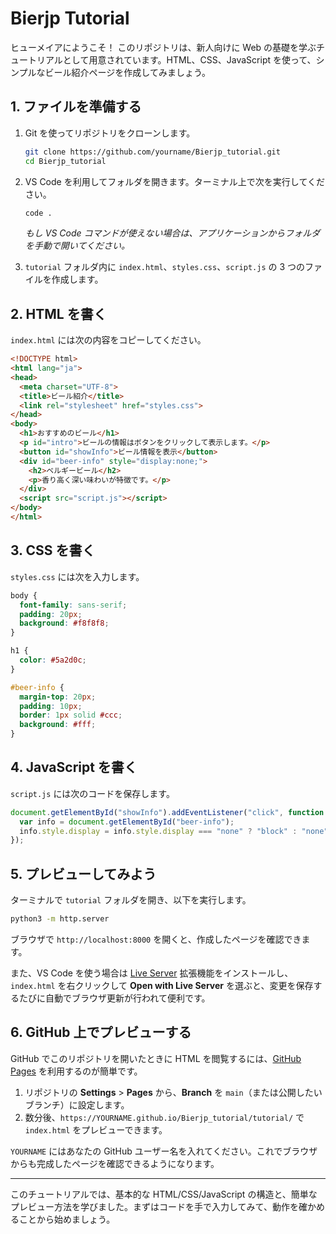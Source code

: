 # Bierjp Tutorial

ヒューメイアにようこそ！ このリポジトリは、新人向けに Web の基礎を学ぶチュートリアルとして用意されています。HTML、CSS、JavaScript を使って、シンプルなビール紹介ページを作成してみましょう。

## 1. ファイルを準備する

1. Git を使ってリポジトリをクローンします。

   ```bash
   git clone https://github.com/yourname/Bierjp_tutorial.git
   cd Bierjp_tutorial
   ```

2. VS Code を利用してフォルダを開きます。ターミナル上で次を実行してください。

   ```bash
   code .
   ```

   *もし VS Code コマンドが使えない場合は、アプリケーションからフォルダを手動で開いてください。*

3. `tutorial` フォルダ内に `index.html`、`styles.css`、`script.js` の 3 つのファイルを作成します。

## 2. HTML を書く

`index.html` には次の内容をコピーしてください。

```html
<!DOCTYPE html>
<html lang="ja">
<head>
  <meta charset="UTF-8">
  <title>ビール紹介</title>
  <link rel="stylesheet" href="styles.css">
</head>
<body>
  <h1>おすすめのビール</h1>
  <p id="intro">ビールの情報はボタンをクリックして表示します。</p>
  <button id="showInfo">ビール情報を表示</button>
  <div id="beer-info" style="display:none;">
    <h2>ベルギービール</h2>
    <p>香り高く深い味わいが特徴です。</p>
  </div>
  <script src="script.js"></script>
</body>
</html>
```

## 3. CSS を書く

`styles.css` には次を入力します。

```css
body {
  font-family: sans-serif;
  padding: 20px;
  background: #f8f8f8;
}

h1 {
  color: #5a2d0c;
}

#beer-info {
  margin-top: 20px;
  padding: 10px;
  border: 1px solid #ccc;
  background: #fff;
}
```

## 4. JavaScript を書く

`script.js` には次のコードを保存します。

```javascript
document.getElementById("showInfo").addEventListener("click", function () {
  var info = document.getElementById("beer-info");
  info.style.display = info.style.display === "none" ? "block" : "none";
});
```

## 5. プレビューしてみよう

ターミナルで `tutorial` フォルダを開き、以下を実行します。

```bash
python3 -m http.server
```

ブラウザで `http://localhost:8000` を開くと、作成したページを確認できます。

また、VS Code を使う場合は [Live Server](https://marketplace.visualstudio.com/items?itemName=ritwickdey.LiveServer) 拡張機能をインストールし、`index.html` を右クリックして **Open with Live Server** を選ぶと、変更を保存するたびに自動でブラウザ更新が行われて便利です。

## 6. GitHub 上でプレビューする

GitHub でこのリポジトリを開いたときに HTML を閲覧するには、[GitHub Pages](https://docs.github.com/ja/pages/getting-started-with-github-pages) を利用するのが簡単です。

1. リポジトリの **Settings** > **Pages** から、**Branch** を `main`（または公開したいブランチ）に設定します。
2. 数分後、`https://YOURNAME.github.io/Bierjp_tutorial/tutorial/` で `index.html` をプレビューできます。

`YOURNAME` にはあなたの GitHub ユーザー名を入れてください。これでブラウザからも完成したページを確認できるようになります。

---

このチュートリアルでは、基本的な HTML/CSS/JavaScript の構造と、簡単なプレビュー方法を学びました。まずはコードを手で入力してみて、動作を確かめることから始めましょう。

